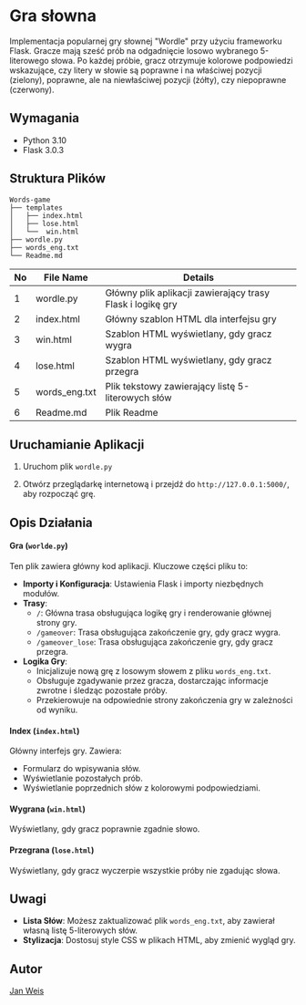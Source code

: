 # Gra słowna

Implementacja popularnej gry słownej "Wordle" przy użyciu frameworku Flask. Gracze mają sześć prób na odgadnięcie losowo wybranego 5-literowego słowa. Po każdej próbie, gracz otrzymuje kolorowe podpowiedzi wskazujące, czy litery w słowie są poprawne i na właściwej pozycji (zielony), poprawne, ale na niewłaściwej pozycji (żółty), czy niepoprawne (czerwony).

## Wymagania

* Python 3.10
* Flask 3.0.3

## Struktura Plików

```
Words-game
├── templates
│   ├── index.html
│   ├── lose.html
│   └──  win.html
├── wordle.py
├── words_eng.txt
└── Readme.md
```

| No | File Name | Details 
|----|------------|-------|
| 1  | wordle.py | Główny plik aplikacji zawierający trasy Flask i logikę gry
| 2 | index.html | Główny szablon HTML dla interfejsu gry
| 3  | win.html | Szablon HTML wyświetlany, gdy gracz wygra
| 4 | lose.html | Szablon HTML wyświetlany, gdy gracz przegra
| 5 | words_eng.txt | Plik tekstowy zawierający listę 5-literowych słów
| 6 | Readme.md | Plik Readme

## Uruchamianie Aplikacji

1. Uruchom plik `wordle.py`

2. Otwórz przeglądarkę internetową i przejdź do `http://127.0.0.1:5000/`, aby rozpocząć grę.

## Opis Działania

#### Gra (`worlde.py`)

Ten plik zawiera główny kod aplikacji. Kluczowe części pliku to:

- **Importy i Konfiguracja**: Ustawienia Flask i importy niezbędnych modułów.
- **Trasy**:
  - `/`: Główna trasa obsługująca logikę gry i renderowanie głównej strony gry.
  - `/gameover`: Trasa obsługująca zakończenie gry, gdy gracz wygra.
  - `/gameover_lose`: Trasa obsługująca zakończenie gry, gdy gracz przegra.
- **Logika Gry**:
  - Inicjalizuje nową grę z losowym słowem z pliku `words_eng.txt`.
  - Obsługuje zgadywanie przez gracza, dostarczając informacje zwrotne i śledząc pozostałe próby.
  - Przekierowuje na odpowiednie strony zakończenia gry w zależności od wyniku.

#### Index (`index.html`)

Główny interfejs gry. Zawiera:

- Formularz do wpisywania słów.
- Wyświetlanie pozostałych prób.
- Wyświetlanie poprzednich słów z kolorowymi podpowiedziami.

#### Wygrana (`win.html`)

Wyświetlany, gdy gracz poprawnie zgadnie słowo.

#### Przegrana (`lose.html`)

Wyświetlany, gdy gracz wyczerpie wszystkie próby nie zgadując słowa.

## Uwagi

- **Lista Słów**: Możesz zaktualizować plik `words_eng.txt`, aby zawierał własną listę 5-literowych słów.
- **Stylizacja**: Dostosuj style CSS w plikach HTML, aby zmienić wygląd gry.

## Autor

[Jan Weis](https://github.com/Weisjan)

